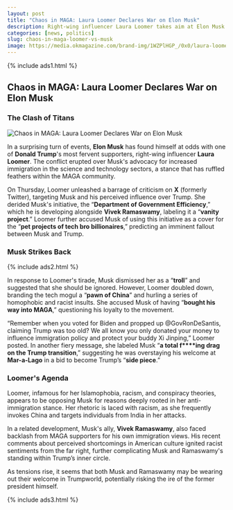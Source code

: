 ```yaml
---
layout: post
title: "Chaos in MAGA: Laura Loomer Declares War on Elon Musk"
description: Right-wing influencer Laura Loomer takes aim at Elon Musk over immigration policies, igniting a fierce online battle.
categories: [news, politics]
slug: chaos-in-maga-loomer-vs-musk
image: https://media.okmagazine.com/brand-img/1WZPlHGP_/0x0/laura-loomer-war-elon-musk-stage-5-clinger-donald-trump-at-mar-a-lago-1735314719648.jpg
---
```


{% include ads1.html %}

## Chaos in MAGA: Laura Loomer Declares War on Elon Musk

### The Clash of Titans

![Chaos in MAGA: Laura Loomer Declares War on Elon Musk](https://media.okmagazine.com/brand-img/1WZPlHGP_/0x0/laura-loomer-war-elon-musk-stage-5-clinger-donald-trump-at-mar-a-lago-1735314719648.jpg "Chaos in MAGA: Laura Loomer Declares War on Elon Musk")

In a surprising turn of events, **Elon Musk** has found himself at odds with one of **Donald Trump**'s most fervent supporters, right-wing influencer **Laura Loomer**. The conflict erupted over Musk's advocacy for increased immigration in the science and technology sectors, a stance that has ruffled feathers within the MAGA community.

On Thursday, Loomer unleashed a barrage of criticism on **X** (formerly Twitter), targeting Musk and his perceived influence over Trump. She derided Musk's initiative, the “**Department of Government Efficiency**,” which he is developing alongside **Vivek Ramaswamy**, labeling it a “**vanity project**.” Loomer further accused Musk of using this initiative as a cover for the “**pet projects of tech bro billionaires**,” predicting an imminent fallout between Musk and Trump.

### Musk Strikes Back

{% include ads2.html %}

In response to Loomer's tirade, Musk dismissed her as a “**troll**” and suggested that she should be ignored. However, Loomer doubled down, branding the tech mogul a “**pawn of China**” and hurling a series of homophobic and racist insults. She accused Musk of having “**bought his way into MAGA**,” questioning his loyalty to the movement.

“Remember when you voted for Biden and propped up @GovRonDeSantis, claiming Trump was too old? We all know you only donated your money to influence immigration policy and protect your buddy Xi Jinping,” Loomer posted. In another fiery message, she labeled Musk “**a total f****ing drag on the Trump transition**,” suggesting he was overstaying his welcome at **Mar-a-Lago** in a bid to become Trump’s “**side piece**.”

### Loomer's Agenda

Loomer, infamous for her Islamophobia, racism, and conspiracy theories, appears to be opposing Musk for reasons deeply rooted in her anti-immigration stance. Her rhetoric is laced with racism, as she frequently invokes China and targets individuals from India in her attacks.

In a related development, Musk's ally, **Vivek Ramaswamy**, also faced backlash from MAGA supporters for his own immigration views. His recent comments about perceived shortcomings in American culture ignited racist sentiments from the far right, further complicating Musk and Ramaswamy's standing within Trump’s inner circle.

As tensions rise, it seems that both Musk and Ramaswamy may be wearing out their welcome in Trumpworld, potentially risking the ire of the former president himself.

{% include ads3.html %}
